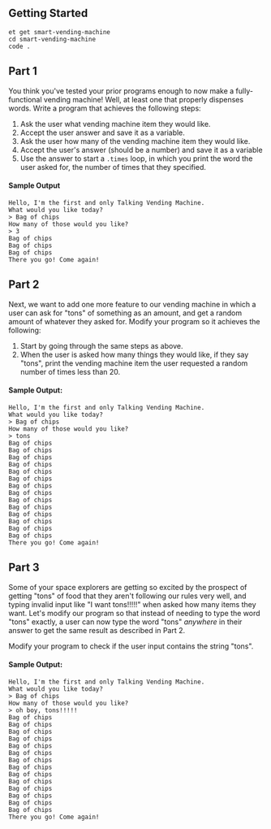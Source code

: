 ## Getting Started

```no-highlight
et get smart-vending-machine
cd smart-vending-machine
code .
```

## Part 1

You think you've tested your prior programs enough to now make a fully-functional vending machine! Well, at least one that properly dispenses words. Write a program that achieves the following steps:

1. Ask the user what vending machine item they would like.
2. Accept the user answer and save it as a variable.
3. Ask the user how many of the vending machine item they would like.
4. Accept the user's answer (should be a number) and save it as a variable
5. Use the answer to start a `.times` loop, in which you print the word the user asked for, the number of times that they specified.

#### Sample Output

```no-highlight
Hello, I'm the first and only Talking Vending Machine.
What would you like today?
> Bag of chips
How many of those would you like?
> 3
Bag of chips
Bag of chips
Bag of chips
There you go! Come again!
```

## Part 2

Next, we want to add one more feature to our vending machine in which a user
can ask for "tons" of something as an amount, and get a random amount of
whatever they asked for. Modify your program so it achieves the following:

1. Start by going through the same steps as above.
2. When the user is asked how many things they would like, if they say "tons", print the vending machine item the user requested a random number of times less than 20.

#### Sample Output:

```no-highlight
Hello, I'm the first and only Talking Vending Machine.
What would you like today?
> Bag of chips
How many of those would you like?
> tons
Bag of chips
Bag of chips
Bag of chips
Bag of chips
Bag of chips
Bag of chips
Bag of chips
Bag of chips
Bag of chips
Bag of chips
Bag of chips
Bag of chips
Bag of chips
Bag of chips
There you go! Come again!
```

## Part 3

Some of your space explorers are getting so excited by the prospect of getting "tons" of food that they aren't following our rules very well, and typing invalid input like "I want tons!!!!!" when asked how many items they want. Let's modify our program so that instead of needing to type the word "tons" exactly, a user can now type the word "tons" *anywhere* in their answer to get the same result as described in Part 2.

Modify your program to check if the user input contains the string "tons".

#### Sample Output:

```no-highlight
Hello, I'm the first and only Talking Vending Machine.
What would you like today?
> Bag of chips
How many of those would you like?
> oh boy, tons!!!!!
Bag of chips
Bag of chips
Bag of chips
Bag of chips
Bag of chips
Bag of chips
Bag of chips
Bag of chips
Bag of chips
Bag of chips
Bag of chips
Bag of chips
Bag of chips
Bag of chips
There you go! Come again!
```
